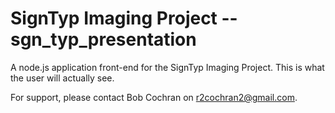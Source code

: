 SignTyp Imaging Project -- sgn_typ_presentation
===============================================

A node.js application front-end for the SignTyp Imaging Project. This is what the user will actually see.

For support, please contact Bob Cochran on r2cochran2@gmail.com.

